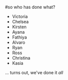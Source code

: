 #so who has done what?

- Victoria
- Chelsea
- Kirsten
- Ayana
- Fathiya
- Alvaro
- Ryan
- Ross
- Christina
- Kasia

... turns out, we've done it *all*
